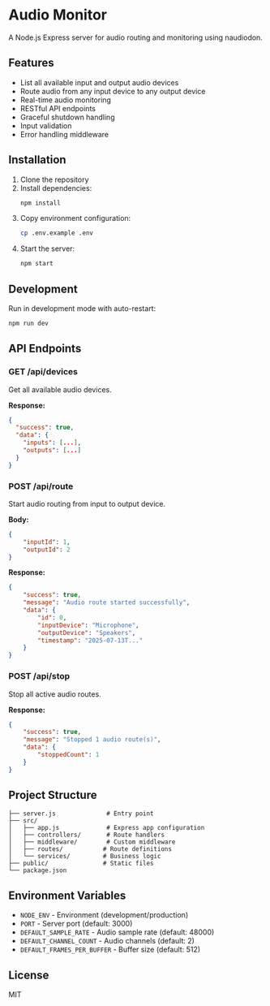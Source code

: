 # Audio Monitor

A Node.js Express server for audio routing and monitoring using naudiodon.

## Features

- List all available input and output audio devices
- Route audio from any input device to any output device
- Real-time audio monitoring
- RESTful API endpoints
- Graceful shutdown handling
- Input validation
- Error handling middleware

## Installation

1. Clone the repository
2. Install dependencies:
   ```bash
   npm install
   ```
3. Copy environment configuration:
   ```bash
   cp .env.example .env
   ```
4. Start the server:
   ```bash
   npm start
   ```

## Development

Run in development mode with auto-restart:

```bash
npm run dev
```

## API Endpoints

### GET /api/devices

Get all available audio devices.

**Response:**

```json
{
  "success": true,
  "data": {
    "inputs": [...],
    "outputs": [...]
  }
}
```

### POST /api/route

Start audio routing from input to output device.

**Body:**

```json
{
	"inputId": 1,
	"outputId": 2
}
```

**Response:**

```json
{
	"success": true,
	"message": "Audio route started successfully",
	"data": {
		"id": 0,
		"inputDevice": "Microphone",
		"outputDevice": "Speakers",
		"timestamp": "2025-07-13T..."
	}
}
```

### POST /api/stop

Stop all active audio routes.

**Response:**

```json
{
	"success": true,
	"message": "Stopped 1 audio route(s)",
	"data": {
		"stoppedCount": 1
	}
}
```

## Project Structure

```
├── server.js              # Entry point
├── src/
│   ├── app.js             # Express app configuration
│   ├── controllers/       # Route handlers
│   ├── middleware/        # Custom middleware
│   ├── routes/           # Route definitions
│   └── services/         # Business logic
├── public/               # Static files
└── package.json
```

## Environment Variables

- `NODE_ENV` - Environment (development/production)
- `PORT` - Server port (default: 3000)
- `DEFAULT_SAMPLE_RATE` - Audio sample rate (default: 48000)
- `DEFAULT_CHANNEL_COUNT` - Audio channels (default: 2)
- `DEFAULT_FRAMES_PER_BUFFER` - Buffer size (default: 512)

## License

MIT
